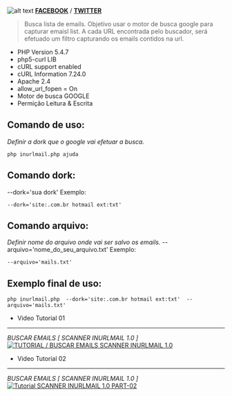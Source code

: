 ![alt text](http://2.bp.blogspot.com/-lTWt0_Zi48w/U6sTGLrCq8I/AAAAAAAAAIw/u3VXdFPdI0w/s1600/logo_inurl3.png "SCANNER INURLMAIL 1.0")
[**FACEBOOK**](https://fb.com/InurlBrasil) / [**TWITTER**](https://twitter.com/googleinurl)

>Busca lista de emails.
Objetivo usar o motor de busca google para capturar emaisl list.
A cada URL encontrada pelo buscador, será efetuado um filtro capturando os emails contidos na url.

 *  PHP Version         5.4.7
 *  php5-curl           LIB
 *  cURL support        enabled
 *  cURL Information    7.24.0
 *  Apache              2.4
 *  allow_url_fopen =   On
 *  Motor de busca      GOOGLE
 *  Permição            Leitura & Escrita
 
Comando de uso:
------
*Definir a dork que o google vai efetuar a busca.*
```
php inurlmail.php ajuda
```
Comando dork:
------
   --dork='sua dork'
Exemplo:
```
--dork='site:.com.br hotmail ext:txt'
```

Comando arquivo:
------
*Definir nome do arquivo onde vai ser salvo os emails.*
   --arquivo='nome_do_seu_arquivo.txt'
Exemplo:
```
--arquivo='mails.txt'
```

Exemplo final de uso:
------
```
php inurlmail.php  --dork='site:.com.br hotmail ext:txt'  --arquivo='mails.txt'
```

- Video Tutorial 01 
--------
*BUSCAR EMAILS [ SCANNER INURLMAIL 1.0 ]*
[![TUTORIAL / BUSCAR EMAILS  SCANNER INURLMAIL 1.0 ](http://img.youtube.com/vi/YgWROUycPVo/0.jpg)](http://www.youtube.com/watch?v=YgWROUycPVo)


- Video Tutorial 02
--------
*BUSCAR EMAILS [ SCANNER INURLMAIL 1.0 ]*
[![Tutorial SCANNER INURLMAIL 1.0 PART-02 ](http://img.youtube.com/vi/bgAzqZ2bk5w/0.jpg)](http://www.youtube.com/watch?v=bgAzqZ2bk5w)


